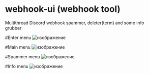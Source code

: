 # webhook-ui (webhook tool)
Multithread Discord webhook spammer, deleter(term) and some info grubber


#Enter menu
![изображение](https://user-images.githubusercontent.com/62237839/152221312-f862c659-f3da-4e8c-be82-8e56deccd7cc.png)


#Main menu
![изображение](https://user-images.githubusercontent.com/62237839/152221758-7926b4e2-c92d-4db2-abd7-0754c01d4cc1.png)


#Spammer menu
![изображение](https://user-images.githubusercontent.com/62237839/152228798-e21ff155-81e6-4b0b-949d-840fcb640c97.png)


#Info menu
![изображение](https://user-images.githubusercontent.com/62237839/152221533-008be687-552e-4e6a-b63a-bd01940656d3.png)
